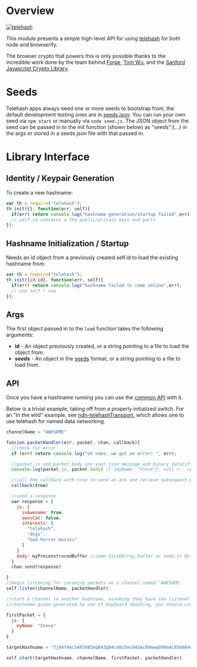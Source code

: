 # Overview

[![telehash](https://nodei.co/npm/telehash.png)](https://nodei.co/npm/telehash/)

This module presents a simple high-level API for using [telehash](https://github.com/telehash/telehash.org/blob/master/protocol.md) for both node and browserify.

The browser crypto that powers this is only possible thanks to the incredible work done by the team behind [Forge](https://github.com/digitalbazaar/forge), [Tom Wu](http://www-cs-students.stanford.edu/~tjw/), and the [Sanford Javascript Crypto Library](https://github.com/bitwiseshiftleft/sjcl).

# Seeds

Telehash apps always need one or more seeds to bootstrap from, the default development testing ones are in [seeds.json](https://github.com/quartzjer/telehash-seeds/blob/master/seeds.json).  You can run your own seed via `npm start` or manually via `node seed.js`.  The JSON object from the seed can be passed in to the init function (shown below) as "seeds":{...} in the args or stored in a seeds.json file with that passed in.

# Library Interface

## Identity / Keypair Generation

To create a new hashname:

```js
var th = require("telehash");
th.init({}, function(err, self){
  if(err) return console.log("hashname generation/startup failed",err);
  // self.id contains a the public/private keys and parts
});
```

## Hashname Initialization / Startup

Needs an id object from a previously created self.id to load the existing hashname from:

```js
var th = require("telehash");
th.init({id:id}, function(err, self){
  if(err) return console.log("hashname failed to come online",err);
  // use self.* now
});
```

## Args

The first object passed in to the `load` function takes the following arguments:

* **id** - An object previously created, or a string pointing to a file to load the object from.
* **seeds** - An object in the [seeds](https://github.com/telehash/telehash.org/blob/master/seeds.md) format, or a string pointing to a file to load from.

## API

Once you have a hashname running you can use the [common API](https://github.com/telehash/thjs#API) with it.

Below is a trivial example, taking off from a properly initialized switch. For an "In the wild" example, see [ndn-telehashTransport](https://github.com/rynomad/ndn-telehashTransport), which allows one to use telehash for named data networking.

```js
channelName = "AWESOME"

funcion packetHandler(err, packet, chan, callback){
  //check for error
  if (err) return console.log("oh noes, we got an error! ", err);

  //packet.js and packet.body are your json message and binary data(if present)
  console.log(packet.js, packet.body) // {myName: "Steve"}, null <-- see firstPacket below

  //call the callback with true to send an ack and recieve subsequent packets
  callback(true)

  //send a response
  var response = {
    js: {
      isAwesome: true,
      ownsCat: false,
      interests: [
        "telehash",
        "dogs",
        "bad horror movies"
      ]
    }
    body: myPreconstrucedBuffer //some Uint8Array.buffer or node.js Buffer.buffer
  }
  chan.send(response)

}
//begin listening for incoming packets on a channel named 'AWESOME'
self.listen(channelName, packetHandler)

//start a channel to another hashname, assuming they have the listener above
//(hashname given generated by use of keyboard smashing, you should use a real hashname)

firstPacket = {
  js: {
    myName: "Steve"
  }
}

targetHashname = "fj04f4mc5405085mq043q04c48u5mc045mc09mwq098m4c03m084c50493"

self.start(targetHashname, channelName, firstPacket, packetHandler)







